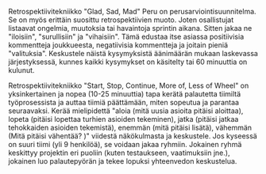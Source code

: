 Retrospektiivitekniikko "Glad, Sad, Mad" Peru on perusarviointisuunnitelma. Se on myös erittäin suosittu retrospektiivien muoto. Joten osallistujat listaavat ongelmia, muutoksia tai havaintoja sprintin aikana. Sitten jakaa ne "iloisiin", "surullisiin" ja "vihaisiin". Tämä edustaa itse asiassa positiivisia kommentteja joukkueesta, negatiivisia kommentteja ja joitain pieniä "valituksia". Keskustele näistä kysymyksistä äänimäärän mukaan laskevassa järjestyksessä, kunnes kaikki kysymykset on käsitelty tai 60 minuuttia on kulunut.



Retrospektiivitekniikko "Start, Stop, Continue, More of, Less of Wheel" on yksinkertainen ja nopea (10-25 minuuttia) tapa kerätä palautetta tiimiltä työprosessista ja auttaa tiimiä päättämään, miten sopeutua ja parantaa seuraavaksi. Kerää mielipidettä "aloia (mitä uusia asioita pitäisi aloittaa), lopeta (pitäisi lopettaa turhien asioiden tekeminen), jatka (pitäisi jatkaa tehokkaiden asioiden tekemistä), enemmän (mitä pitäisi lisätä), vähemmän (Mitä pitäisi vähentää? )" viidestä näkökulmasta ja keskustele. Jos kyseessä on suuri tiimi (yli 9 henkilöä), se voidaan jakaa ryhmiin. Jokainen ryhmä keskittyy projektin eri puoliin (kuten testaukseen, vaatimuksiin jne.), jokainen luo palautepyörän ja tekee lopuksi yhteenvedon keskustelua.

